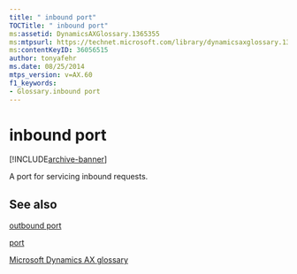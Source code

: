 ```yaml
---
title: " inbound port"
TOCTitle: " inbound port"
ms:assetid: DynamicsAXGlossary.1365355
ms:mtpsurl: https://technet.microsoft.com/library/dynamicsaxglossary.1365355(v=AX.60)
ms:contentKeyID: 36056515
author: tonyafehr
ms.date: 08/25/2014
mtps_version: v=AX.60
f1_keywords:
- Glossary.inbound port
---
```


# inbound port


[!INCLUDE[archive-banner](includes/archive-banner.md)]

A port for servicing inbound requests.

## See also

[outbound port](outbound-port.md)

[port](port.md)

[Microsoft Dynamics AX glossary](glossary/microsoft-dynamics-ax-glossary.md)

  


